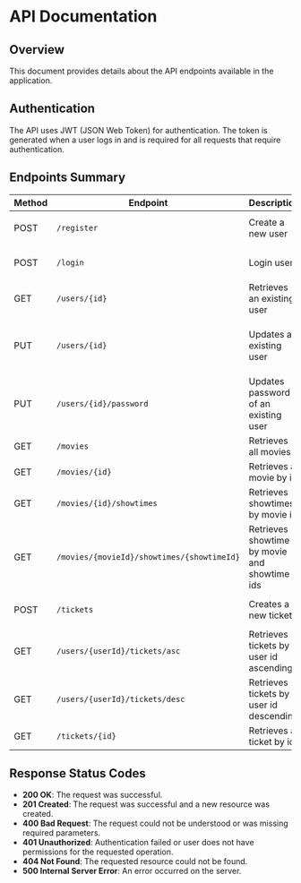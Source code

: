 # API Documentation

## Overview

This document provides details about the API endpoints available in the application.

## Authentication

The API uses JWT (JSON Web Token) for authentication. The token is generated when a user logs in and is required for all requests that require authentication.

## Endpoints Summary

| Method | Endpoint                                   | Description                                  | Parameters                                           |
|--------|--------------------------------------------|----------------------------------------------|------------------------------------------------------|
| POST   | `/register`                                | Create a new user                            | `User` (object) (body)                               |
| POST   | `/login`                                   | Login user                                   | `email`, `password` (body)                           |
| GET    | `/users/{id}`                              | Retrieves an existing user                   | `id` (path)                                          |
| PUT    | `/users/{id}`                              | Updates an existing user                     | `id` (path), `firstName`, `lastName`, `email` (body) |
| PUT    | `/users/{id}/password`                     | Updates password of an existing user         | `id` (path), `password` (body)                       |
| GET    | `/movies`                                  | Retrieves all movies                         | None                                                 |
| GET    | `/movies/{id}`                             | Retrieves a movie by id                      | `id` (path)                                          |
| GET    | `/movies/{id}/showtimes`                   | Retrieves showtimes by movie id              | `id` (path)                                          |
| GET    | `/movies/{movieId}/showtimes/{showtimeId}` | Retrieves showtime by movie and showtime ids | `movieId` (path), `showtimeId` (path)                |
| POST   | `/tickets`                                 | Creates a new ticket                         | `Ticket` (object) (body)                             |
| GET    | `/users/{userId}/tickets/asc`              | Retrieves tickets by user id ascending       | `userId` (path)                                      |
| GET    | `/users/{userId}/tickets/desc`             | Retrieves tickets by user id descending      | `userId` (path)                                      |
| GET    | `/tickets/{id}`                            | Retrieves a ticket by id                     | `id` (path)                                          |

## Response Status Codes

- **200 OK**: The request was successful.
- **201 Created**: The request was successful and a new resource was created.
- **400 Bad Request**: The request could not be understood or was missing required parameters.
- **401 Unauthorized**: Authentication failed or user does not have permissions for the requested operation.
- **404 Not Found**: The requested resource could not be found.
- **500 Internal Server Error**: An error occurred on the server.
